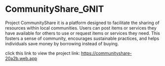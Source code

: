 # CommunityShare_GNIT 
 Project CommunityShare  it is a platform designed to facilitate the sharing of resources within local communities. Users can post items or services they have available for others to use or request items or services they need. This fosters a sense of community, encourages sustainable practices, and helps individuals save money by borrowing instead of buying. 


click this link to view the project link:  https://communityshare-20a2b.web.app
